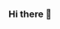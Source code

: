 ### Hi there 👋

<!--
**stagietek/stagietek** is a ✨ _special_ ✨ repository because its `README.md` (this file) appears on your GitHub profile.

Hello-World!

Im Stagietek & I am a freelance Web Designer, Brand Asset Manager & Buisness Consultant. I specialise in Microsoft Products & Wordpress.


<script src="https://platform.linkedin.com/badges/js/profile.js" async defer type="text/javascript"></script>
